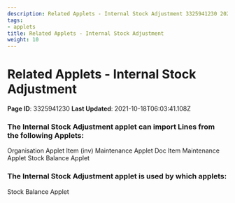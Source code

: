 ```yaml
---
description: Related Applets - Internal Stock Adjustment 3325941230 2021-10-18T06:03:41.
tags:
- applets
title: Related Applets - Internal Stock Adjustment
weight: 10
---
```


# Related Applets - Internal Stock Adjustment
**Page ID**: 3325941230
**Last Updated**: 2021-10-18T06:03:41.108Z
### The Internal Stock Adjustment applet can import Lines from the following Applets:
Organisation Applet
Item (inv) Maintenance Applet
Doc Item Maintenance Applet
Stock Balance Applet
### The Internal Stock Adjustment applet  is used by which applets:
Stock Balance Applet